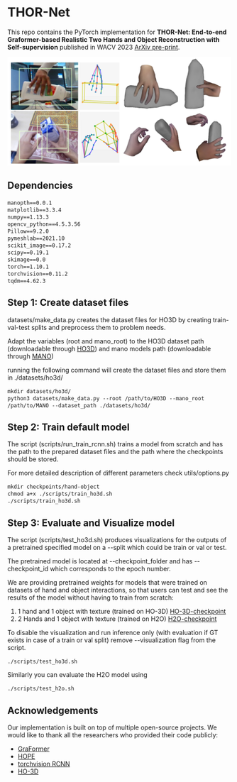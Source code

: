 # THOR-Net

This repo contains the PyTorch implementation for **THOR-Net: End-to-end Graformer-based Realistic Two Hands and Object Reconstruction with Self-supervision** published in WACV 2023 [ArXiv pre-print](https://arxiv.org/abs/2210.13853).

![This is an image](teaser.png)

## Dependencies

```
manopth==0.0.1
matplotlib==3.3.4
numpy==1.13.3
opencv_python==4.5.3.56
Pillow==9.2.0
pymeshlab==2021.10
scikit_image==0.17.2
scipy==0.19.1
skimage==0.0
torch==1.10.1
torchvision==0.11.2
tqdm==4.62.3
```

## Step 1: Create dataset files
datasets/make_data.py creates the dataset files for HO3D by creating train-val-test splits and preprocess them to problem needs. 

Adapt the variables (root and mano_root) to the HO3D dataset path (downloadable through [HO3D](https://www.tugraz.at/index.php?id=40231)) and mano models path (downloadable through [MANO](https://mano.is.tue.mpg.de/)) 

running the following command will create the dataset files and store them in ./datasets/ho3d/

```
mkdir datasets/ho3d/
python3 datasets/make_data.py --root /path/to/HO3D --mano_root /path/to/MANO --dataset_path ./datasets/ho3d/

```
## Step 2: Train default model

The script (scripts/run_train_rcnn.sh) trains a model from scratch and has the path to the prepared dataset files and the path where the checkpoints should be stored. 

For more detailed description of different parameters check utils/options.py

```
mkdir checkpoints/hand-object
chmod a+x ./scripts/train_ho3d.sh
./scripts/train_ho3d.sh
```

## Step 3: Evaluate and Visualize model
The script (scripts/test_ho3d.sh) produces visualizations for the outputs of a pretrained specified model on a --split which could be train or val or test.

The pretrained model is located at --checkpoint_folder and has --checkpoint_id which corresponds to the epoch number.

We are providing pretrained weights for models that were trained on datasets of hand and object interactions, so that users can test and see the results of the model without having to train from scratch:

1. 1 hand and 1 object with texture (trained on HO-3D) [HO-3D-checkpoint](https://cloud.dfki.de/owncloud/index.php/s/CZtPMQjqJMEg52q)
2. 2 Hands and 1 object with texture (trained on H2O) [H2O-checkpoint](https://cloud.dfki.de/owncloud/index.php/s/NkjaqqRsPpMRF8s)

To disable the visualization and run inference only (with evaluation if GT exists in case of a train or val split) remove --visualization flag from the script.

```
./scripts/test_ho3d.sh
```

Similarly you can evaluate the H2O model using

```
./scripts/test_h2o.sh
```

## Acknowledgements

Our implementation is built on top of multiple open-source projects. We would like to thank all the researchers who provided their code publicly:

- [GraFormer](https://github.com/Graformer/GraFormer)
- [HOPE](https://github.com/bardiadoosti/HOPE)
- [torchvision RCNN](https://pytorch.org/vision/main/models/generated/torchvision.models.detection.keypointrcnn_resnet50_fpn.html#torchvision.models.detection.keypointrcnn_resnet50_fpn)
- [HO-3D](https://github.com/shreyashampali/ho3d)

